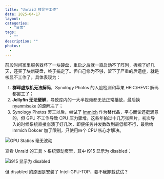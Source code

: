 ```yaml
---
title: "Unraid 核显不工作"
date: 2025-04-17
layout: 
categories: 
  - "日常"
tags: 
  - ""
description: ""
photos:
  - 
---
```

前段时间家里服务器坏了一块硬盘，重启之后就一直启动不了阵列，折腾了好几天，还买了块新硬盘，终于搞定了。但自己修为不够，留下了严重的后遗症，就是核显不工作了。具体表现为：

1. **群晖虚拟机无法解码**，Synology Photos 的人脸检测和苹果 HEIC/HEVC 解码都罢工了；
2. **Jellyfin 无法硬解**，导致库内的一大半视频都无法正常播放，最后换 [nyanmisaka](https://hub.docker.com/r/nyanmisaka/jellyfin) 的源解决了；
3. Synology Photos 罢工以后，尝试了 [Immich](https://immich.app/) 作为替代品，平心而论还挺满意的，但 GPU 不工作导致 CPU 压力骤增。这些年拍过十几万张照片，初次导入的时候系统直接崩溃了好几次，即便任务并发数改到最低都不行，最后给 Immich Dokcer 加了限制，只使用四个 CPU 核心才解决。

![GPU Statics 毫无波动]()

查看 Unraid 的工具 > 系统驱动页里，其中 i915 显示为 disabled：

![i915 显示为 disabled]()

但 disabled 的原因是安装了 Intel-GPU-TOP，要不我卸载试试？






